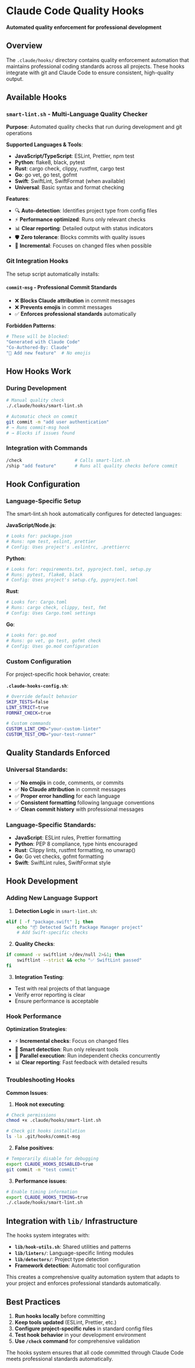 # Claude Code Quality Hooks

**Automated quality enforcement for professional development**

## Overview

The `.claude/hooks/` directory contains quality enforcement automation that maintains professional coding standards across all projects. These hooks integrate with git and Claude Code to ensure consistent, high-quality output.

## Available Hooks

### **`smart-lint.sh`** - Multi-Language Quality Checker
**Purpose**: Automated quality checks that run during development and git operations

**Supported Languages & Tools**:
- **JavaScript/TypeScript**: ESLint, Prettier, npm test
- **Python**: flake8, black, pytest  
- **Rust**: cargo check, clippy, rustfmt, cargo test
- **Go**: go vet, go test, gofmt
- **Swift**: SwiftLint, SwiftFormat (when available)
- **Universal**: Basic syntax and format checking

**Features**:
- 🔍 **Auto-detection**: Identifies project type from config files
- ⚡ **Performance optimized**: Runs only relevant checks
- 📊 **Clear reporting**: Detailed output with status indicators
- 🛡️ **Zero tolerance**: Blocks commits with quality issues
- 🔄 **Incremental**: Focuses on changed files when possible

### **Git Integration Hooks**

The setup script automatically installs:

#### **`commit-msg`** - Professional Commit Standards
- ❌ **Blocks Claude attribution** in commit messages
- ❌ **Prevents emojis** in commit messages  
- ✅ **Enforces professional standards** automatically

**Forbidden Patterns**:
```bash
# These will be blocked:
"Generated with Claude Code"
"Co-Authored-By: Claude"
"🎉 Add new feature"  # No emojis
```

## How Hooks Work

### **During Development**
```bash
# Manual quality check
./.claude/hooks/smart-lint.sh

# Automatic check on commit
git commit -m "add user authentication"
# → Runs commit-msg hook
# → Blocks if issues found
```

### **Integration with Commands**
```bash
/check                    # Calls smart-lint.sh
/ship "add feature"       # Runs all quality checks before commit
```

## Hook Configuration

### **Language-Specific Setup**

The smart-lint.sh hook automatically configures for detected languages:

**JavaScript/Node.js**:
```bash
# Looks for: package.json
# Runs: npm test, eslint, prettier
# Config: Uses project's .eslintrc, .prettierrc
```

**Python**:
```bash
# Looks for: requirements.txt, pyproject.toml, setup.py
# Runs: pytest, flake8, black
# Config: Uses project's setup.cfg, pyproject.toml
```

**Rust**:
```bash
# Looks for: Cargo.toml
# Runs: cargo check, clippy, test, fmt
# Config: Uses Cargo.toml settings
```

**Go**:
```bash
# Looks for: go.mod
# Runs: go vet, go test, gofmt check
# Config: Uses go.mod configuration
```

### **Custom Configuration**

For project-specific hook behavior, create:

**`.claude-hooks-config.sh`**:
```bash
# Override default behavior
SKIP_TESTS=false
LINT_STRICT=true
FORMAT_CHECK=true

# Custom commands
CUSTOM_LINT_CMD="your-custom-linter"
CUSTOM_TEST_CMD="your-test-runner"
```

## Quality Standards Enforced

### **Universal Standards**:
- ✅ **No emojis** in code, comments, or commits
- ✅ **No Claude attribution** in commit messages
- ✅ **Proper error handling** for each language
- ✅ **Consistent formatting** following language conventions
- ✅ **Clean commit history** with professional messages

### **Language-Specific Standards**:
- **JavaScript**: ESLint rules, Prettier formatting
- **Python**: PEP 8 compliance, type hints encouraged
- **Rust**: Clippy lints, rustfmt formatting, no unwrap()
- **Go**: Go vet checks, gofmt formatting
- **Swift**: SwiftLint rules, SwiftFormat style

## Hook Development

### **Adding New Language Support**

1. **Detection Logic** in `smart-lint.sh`:
```bash
elif [ -f "package.swift" ]; then
    echo "📦 Detected Swift Package Manager project"
    # Add Swift-specific checks
```

2. **Quality Checks**:
```bash
if command -v swiftlint >/dev/null 2>&1; then
    swiftlint --strict && echo "✅ SwiftLint passed"
fi
```

3. **Integration Testing**:
- Test with real projects of that language
- Verify error reporting is clear
- Ensure performance is acceptable

### **Hook Performance**

**Optimization Strategies**:
- ⚡ **Incremental checks**: Focus on changed files
- 🎯 **Smart detection**: Run only relevant tools
- 🔄 **Parallel execution**: Run independent checks concurrently
- 📊 **Clear reporting**: Fast feedback with detailed results

### **Troubleshooting Hooks**

**Common Issues**:

1. **Hook not executing**:
```bash
# Check permissions
chmod +x .claude/hooks/smart-lint.sh

# Check git hooks installation
ls -la .git/hooks/commit-msg
```

2. **False positives**:
```bash
# Temporarily disable for debugging
export CLAUDE_HOOKS_DISABLED=true
git commit -m "test commit"
```

3. **Performance issues**:
```bash
# Enable timing information
export CLAUDE_HOOKS_TIMING=true
./.claude/hooks/smart-lint.sh
```

## Integration with `lib/` Infrastructure

The hooks system integrates with:
- **`lib/hook-utils.sh`**: Shared utilities and patterns
- **`lib/linters/`**: Language-specific linting modules
- **`lib/detectors/`**: Project type detection
- **Framework detection**: Automatic tool configuration

This creates a comprehensive quality automation system that adapts to your project and enforces professional standards automatically.

## Best Practices

1. **Run hooks locally** before committing
2. **Keep tools updated** (ESLint, Prettier, etc.)
3. **Configure project-specific rules** in standard config files
4. **Test hook behavior** in your development environment
5. **Use `/check` command** for comprehensive validation

The hooks system ensures that all code committed through Claude Code meets professional standards automatically.